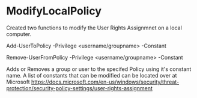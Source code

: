 # ModifyLocalPolicy

Created two functions to modify the User Rights Assignmnet on a local computer.

Add-UserToPolicy -Privilege <username/groupname> -Constant <constant>
  
Remove-UserFromPolicy -Privilege <username/groupname> -Constant <constant>
  
  Adds or Removes a group or user to the specifed Policy using it's constant name.
  A list of constants that can be modified can be located over at Microsoft https://docs.microsoft.com/en-us/windows/security/threat-protection/security-policy-settings/user-rights-assignment
  
  
